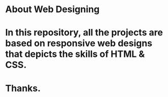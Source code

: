 # About Web Designing
# In this repository, all the projects are based on responsive web designs that depicts the skills of HTML & CSS.
# Thanks.
